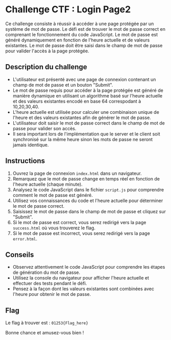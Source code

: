 # Challenge CTF : Login Page2

Ce challenge consiste à réussir à accéder à une page protégée par un système de mot de passe. Le défi est de trouver le mot de passe correct en comprenant le fonctionnement du code JavaScript. Le mot de passe est généré dynamiquement en fonction de l'heure actuelle et de valeurs existantes. Le mot de passe doit être saisi dans le champ de mot de passe pour valider l'accès à la page protégée.

## Description du challenge

- L'utilisateur est présenté avec une page de connexion contenant un champ de mot de passe et un bouton "Submit".
- Le mot de passe requis pour accéder à la page protégée est généré de manière dynamique en utilisant un algorithme basé sur l'heure actuelle   et des valeurs existantes encodé en base 64 correspodant à 10,20,30,40.
- L'heure actuelle est utilisée pour calculer une combinaison unique de l'heure et des valeurs existantes afin de générer le mot de passe.
- L'utilisateur doit saisir le mot de passe correct dans le champ de mot de passe pour valider son accès.
- Il sera important lors de l'implémentation que le server et le client soit synchronisé sur la même heure sinon les mots de passe ne seront jamais identique.

## Instructions

1. Ouvrez la page de connexion `index.html` dans un navigateur.
2. Remarquez que le mot de passe change en temps réel en fonction de l'heure actuelle (chaque minute).
3. Analysez le code JavaScript dans le fichier `script.js` pour comprendre comment le mot de passe est généré.
4. Utilisez vos connaissances du code et l'heure actuelle pour déterminer le mot de passe correct.
5. Saisissez le mot de passe dans le champ de mot de passe et cliquez sur "Submit".
6. Si le mot de passe est correct, vous serez redirigé vers la page `success.html` où vous trouverez le flag.
7. Si le mot de passe est incorrect, vous serez redirigé vers la page `error.html`.

## Conseils

- Observez attentivement le code JavaScript pour comprendre les étapes de génération du mot de passe.
- Utilisez la console du navigateur pour afficher l'heure actuelle et effectuer des tests pendant le défi.
- Pensez à la façon dont les valeurs existantes sont combinées avec l'heure pour obtenir le mot de passe.

## Flag

Le flag à trouver est : `01253{Flag_here}`


Bonne chance et amusez-vous bien !
